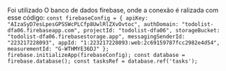 Foi utilizado O banco de dados firebase, onde a conexão é ralizada com esse código: 
``const firebaseConfig = {
    apiKey: "AIzaSyD7esLpesGPSSWcPLCfp8UwlRlZXvOvtoc",
    authDomain: "todolist-dfa06.firebaseapp.com",
    projectId: "todolist-dfa06",
    storageBucket: "todolist-dfa06.firebasestorage.app",
    messagingSenderId: "223217228093",
    appId: "1:223217228093:web:2c69159787fcc2982e4d54",
    measurementId: "G-WTHMYE36DJ"
  };
  firebase.initializeApp(firebaseConfig);
  const database = firebase.database();
  const tasksRef = database.ref('tasks');
  ``
